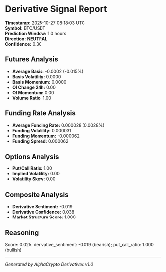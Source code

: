 # Derivative Signal Report

**Timestamp:** 2025-10-27 08:18:03 UTC  
**Symbol:** BTC/USDT  
**Prediction Window:** 1.0 hours  
**Direction:** **NEUTRAL**  
**Confidence:** 0.30

## Futures Analysis
- **Average Basis:** -0.0002 (-0.015%)
- **Basis Volatility:** 0.0000
- **Basis Momentum:** 0.0000
- **OI Change 24h:** 0.00
- **OI Momentum:** 0.00
- **Volume Ratio:** 1.00

## Funding Rate Analysis
- **Average Funding Rate:** 0.000028 (0.0028%)
- **Funding Volatility:** 0.000031
- **Funding Momentum:** -0.000062
- **Funding Spread:** 0.000062

## Options Analysis
- **Put/Call Ratio:** 1.00
- **Implied Volatility:** 0.00
- **Volatility Skew:** 0.00

## Composite Analysis
- **Derivative Sentiment:** -0.019
- **Derivative Confidence:** 0.038
- **Market Structure Score:** 1.000

## Reasoning
Score: 0.025. derivative_sentiment: -0.019 (bearish); put_call_ratio: 1.000 (bullish)

---
*Generated by AlphaCrypto Derivatives v1.0*

